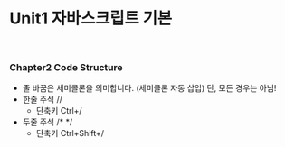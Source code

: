 # Unit1 자바스크립트 기본
<br>

### Chapter2 Code Structure
	
- 줄 바꿈은 세미콜론을 의미합니다. (세미클론 자동 삽입) 단, 모든 경우는 아님!
- 한줄 주석 //
	- 단축키 Ctrl+/
- 두줄 주석 /* */
	- 단축키 Ctrl+Shift+/